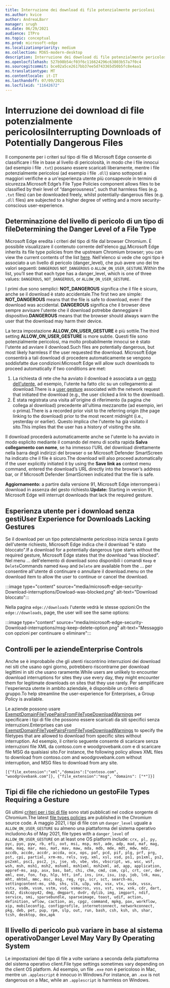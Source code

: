 ```yaml
---
title: Interruzione dei download di file potenzialmente pericolosi
ms.author: kvice
author: AndreaLBarr
manager: srugh
ms.date: 06/29/2021
audience: ITPro
ms.topic: conceptual
ms.prod: microsoft-edge
ms.localizationpriority: medium
ms.collection: M365-modern-desktop
description: Interruzione dei download di file potenzialmente pericolosi
ms.openlocfilehash: 527b98b54cf03f6c116624296c63803b57a7f0c4
ms.sourcegitcommit: bce02a5ce2617bb37ee5d743365d50b5fc8e4aa1
ms.translationtype: MT
ms.contentlocale: it-IT
ms.lasthandoff: 07/09/2021
ms.locfileid: "11642672"
---
```

# <a name="interrupting-downloads-of-potentially-dangerous-files"></a><span data-ttu-id="42b34-103">Interruzione dei download di file potenzialmente pericolosi</span><span class="sxs-lookup"><span data-stu-id="42b34-103">Interrupting Downloads of Potentially Dangerous Files</span></span>

<span data-ttu-id="42b34-104">Il componente per i criteri sul tipo di file di Microsoft Edge consente di classificare i file in base al livello di pericolosità, in modo che i file innocui (ad esempio i file `.txt`) possano essere scaricati liberamente, mentre i file potenzialmente pericolosi (ad esempio i file `.dll`) siano sottoposti a maggiori verifiche e a un'esperienza utente più consapevole in termini di sicurezza.</span><span class="sxs-lookup"><span data-stu-id="42b34-104">Microsoft Edge’s File Type Policies component allows files to be classified by their level of “dangerousness”, such that harmless files (e.g. `.txt` files) can be downloaded freely, whilst potentially-dangerous files (e.g. `.dll` files) are subjected to a higher degree of vetting and a more security-conscious user-experience.</span></span>

## <a name="determining-the-danger-level-of-a-file-type"></a><span data-ttu-id="42b34-105">Determinazione del livello di pericolo di un tipo di file</span><span class="sxs-lookup"><span data-stu-id="42b34-105">Determining the Danger Level of a File Type</span></span>

<span data-ttu-id="42b34-106">Microsoft Edge eredita i criteri del tipo di file dal browser Chromium. È possibile visualizzare il contenuto corrente dell'elenco [qui](https://source.chromium.org/chromium/chromium/src/+/main:components/safe_browsing/core/resources/download_file_types.asciipb).</span><span class="sxs-lookup"><span data-stu-id="42b34-106">Microsoft Edge inherits its file type policies from the upstream Chromium browser; you can view the current contents of the list [here](https://source.chromium.org/chromium/chromium/src/+/main:components/safe_browsing/core/resources/download_file_types.asciipb).</span></span> <span data-ttu-id="42b34-107">Nell'elenco si vede che ogni tipo è associato a un livello di pericolo (danger_level), che può avere uno dei tre valori seguenti: `DANGEROUS` `NOT_DANGEROUS` o `ALLOW_ON_USER_GESTURE`.</span><span class="sxs-lookup"><span data-stu-id="42b34-107">Within the list, you’ll see that each type has a danger_level, which is one of three values: `DANGEROUS`, `NOT_DANGEROUS`, or `ALLOW_ON_USER_GESTURE`.</span></span>

<span data-ttu-id="42b34-108">I primi due sono semplici: **NOT_DANGEROUS** significa che il file è sicuro, anche se il download è stato accidentale.</span><span class="sxs-lookup"><span data-stu-id="42b34-108">The first two are simple: **NOT_DANGEROUS** means that the file is safe to download, even if the download was accidental.</span></span> <span data-ttu-id="42b34-109">**DANGEROUS** significa che il browser deve sempre avvisare l'utente che il download potrebbe danneggiare il dispositivo.</span><span class="sxs-lookup"><span data-stu-id="42b34-109">**DANGEROUS** means that the browser should always warn the user that the download may harm their device.</span></span>

<span data-ttu-id="42b34-110">La terza impostazione **ALLOW_ON_USER_GESTURE** è più sottile.</span><span class="sxs-lookup"><span data-stu-id="42b34-110">The third setting **ALLOW_ON_USER_GESTURE** is more subtle.</span></span> <span data-ttu-id="42b34-111">Questi file sono potenzialmente pericolosi, ma molto probabilmente innocui se è stato l'utente ad avviare il download.</span><span class="sxs-lookup"><span data-stu-id="42b34-111">Such files are potentially dangerous, but most likely harmless if the user requested the download.</span></span> <span data-ttu-id="42b34-112">Microsoft Edge consentirà a tali download di procedere automaticamente se vengono soddisfatte due condizioni:</span><span class="sxs-lookup"><span data-stu-id="42b34-112">Microsoft Edge will allow such downloads to proceed automatically if two conditions are met:</span></span>

1. <span data-ttu-id="42b34-113">La richiesta di rete che ha avviato il download è associata a un [gesto dell'utente](https://textslashplain.com/2020/05/18/browser-basics-user-gestures/), ad esempio, l'utente ha fatto clic su un collegamento al download.</span><span class="sxs-lookup"><span data-stu-id="42b34-113">There is a [user gesture](https://textslashplain.com/2020/05/18/browser-basics-user-gestures/) associated with the network request that initiated the download (e.g., the user clicked a link to the download).</span></span>
2. <span data-ttu-id="42b34-114">È stata registrata una visita all'origine di riferimento (la pagina che collega al download) precedente all'ultima mezzanotte (ad esempio, ieri o prima).</span><span class="sxs-lookup"><span data-stu-id="42b34-114">There is a recorded prior visit to the referring origin (the page linking to the download) prior to the most recent midnight (i.e., yesterday or earlier).</span></span> <span data-ttu-id="42b34-115">Questo implica che l'utente ha già visitato il sito.</span><span class="sxs-lookup"><span data-stu-id="42b34-115">This implies that the user has a history of visiting the site.</span></span>

<span data-ttu-id="42b34-116">Il download procederà automaticamente anche se l'utente lo ha avviato in modo esplicito mediante il comando del menu di scelta rapida **Salva collegamento con nome**, se ha immesso l'URL del download direttamente nella barra degli indirizzi del browser o se Microsoft Defender SmartScreen ha indicato che il file è sicuro.</span><span class="sxs-lookup"><span data-stu-id="42b34-116">The download will also proceed automatically if the user explicitly initiated it by using the **Save link as** context menu command, entered the download’s URL directly into the browser’s address bar, or if Microsoft Defender SmartScreen indicated that the file is safe.</span></span>

<span data-ttu-id="42b34-117">**Aggiornamento:** a partire dalla versione 91, Microsoft Edge interromperà i download in assenza del gesto richiesto.</span><span class="sxs-lookup"><span data-stu-id="42b34-117">**Update:** Starting in version 91, Microsoft Edge will interrupt downloads that lack the required gesture.</span></span>

## <a name="user-experience-for-downloads-lacking-gestures"></a><span data-ttu-id="42b34-118">Esperienza utente per i download senza gesti</span><span class="sxs-lookup"><span data-stu-id="42b34-118">User Experience for Downloads Lacking Gestures</span></span>

<span data-ttu-id="42b34-119">Se il download per un tipo potenzialmente pericoloso inizia senza il gesto dell'utente richiesto, Microsoft Edge indica che il download "è stato bloccato".</span><span class="sxs-lookup"><span data-stu-id="42b34-119">If a download for a potentially dangerous type starts without the required gesture, Microsoft Edge states that the download “was blocked”.</span></span> <span data-ttu-id="42b34-120">Nel menu ... dell'elemento di download sono disponibili i comandi `Keep` e `Delete`</span><span class="sxs-lookup"><span data-stu-id="42b34-120">Commands named `Keep` and `Delete` are available from the …</span></span> <span data-ttu-id="42b34-121">per consentire all'utente di continuare o annullare il download.</span><span class="sxs-lookup"><span data-stu-id="42b34-121">menu on the download item to allow the user to continue or cancel the download.</span></span>

:::image type="content" source="media/microsoft-edge-security-Download-interruptions/Dowload-was-blocked.png" alt-text="Download bloccato":::

<span data-ttu-id="42b34-123">Nella pagina `edge://downloads` l'utente vedrà le stesse opzioni:</span><span class="sxs-lookup"><span data-stu-id="42b34-123">On the `edge://downloads`, page, the user will see the same options:</span></span>

:::image type="content" source="media/microsoft-edge-security-Download-interruptions/msg-keep-delete-option.png" alt-text="Messaggio con opzioni per continuare o eliminare":::

## <a name="enterprise-controls"></a><span data-ttu-id="42b34-125">Controlli per le aziende</span><span class="sxs-lookup"><span data-stu-id="42b34-125">Enterprise Controls</span></span>

<span data-ttu-id="42b34-126">Anche se è improbabile che gli utenti riscontrino interruzioni dei download nei siti che usano ogni giorno, potrebbero riscontrarne per download legittimi in siti che usano raramente.</span><span class="sxs-lookup"><span data-stu-id="42b34-126">While users are unlikely to encounter download interruptions for sites they use every day, they might encounter them for legitimate downloads on sites that they use rarely.</span></span> <span data-ttu-id="42b34-127">Per semplificare l'esperienza utente in ambito aziendale, è disponibile un criterio di gruppo.</span><span class="sxs-lookup"><span data-stu-id="42b34-127">To help streamline the user-experience for Enterprises, a Group Policy is available.</span></span>

<span data-ttu-id="42b34-128">Le aziende possono usare [ExemptDomainFileTypePairsFromFileTypeDownloadWarnings](/deployedge/microsoft-edge-policies#exemptdomainfiletypepairsfromfiletypedownloadwarnings) per specificare i tipi di file che possono essere scaricati da siti specifici senza interruzioni.</span><span class="sxs-lookup"><span data-stu-id="42b34-128">Enterprises can use [ExemptDomainFileTypePairsFromFileTypeDownloadWarnings](/deployedge/microsoft-edge-policies#exemptdomainfiletypepairsfromfiletypedownloadwarnings) to specify the filetypes that are allowed to download from specific sites without interruption.</span></span> <span data-ttu-id="42b34-129">Ad esempio, il criterio seguente consente di scaricare senza interruzioni file XML da contoso.com e woodgrovebank.com e di scaricare file MSG da qualsiasi sito.</span><span class="sxs-lookup"><span data-stu-id="42b34-129">For instance, the following policy allows XML files to download from contoso.com and woodgrovebank.com without interruption, and MSG files to download from any site.</span></span>

`[{"file_extension":"xml","domains":["contoso.com", "woodgrovebank.com"]},
{"file_extension":"msg", "domains": ["*"]}]`

## <a name="file-types-requiring-a-gesture"></a><span data-ttu-id="42b34-130">Tipi di file che richiedono un gesto</span><span class="sxs-lookup"><span data-stu-id="42b34-130">File Types Requiring a Gesture</span></span>

<span data-ttu-id="42b34-131">Gli ultimi [criteri per i tipi di file](https://source.chromium.org/chromium/chromium/src/+/main:components/safe_browsing/core/resources/download_file_types.asciipb) sono stati pubblicati nel codice sorgente di Chromium.</span><span class="sxs-lookup"><span data-stu-id="42b34-131">The latest [file types policies](https://source.chromium.org/chromium/chromium/src/+/main:components/safe_browsing/core/resources/download_file_types.asciipb) are published in the Chromium source code.</span></span> <span data-ttu-id="42b34-132">A maggio 2021, i tipi di file con un `danger_level` uguale a `ALLOW_ON_USER_GESTURE` su almeno una piattaforma del sistema operativo includono:</span><span class="sxs-lookup"><span data-stu-id="42b34-132">As of May 2021, file types with a `danger_level` of `ALLOW_ON_USER_GESTURE` on at least one OS platform include:</span></span>
`crx, pl, py, pyc, pyo, pyw, rb, efi, oxt, msi, msp, mst, ade, adp, mad, maf, mag, mam, maq, mar, mas, mat, mav, maw, mda, mdb, mde, mdt, mdw, mdz, accdb, accde, accdr, accda, ocx, ops, paf, pcd, pif, plg, prf, prg, pst, cpi, partial, xrm-ms, rels, svg, xml, xsl, xsd, ps1, ps1xml, ps2, ps2xml, psc1, psc2, js, jse, vb, vbe, vbs, vbscript, ws, wsc, wsf, wsh, msh, msh1, msh2, mshxml, msh1xml, msh2xml, ad, app, application, appref-ms, asp, asx, bas, bat, chi, chm, cmd, com, cpl, crt, cer, der, eml, exe, fon, fxp, hlp, htt, inf, ins, inx, isu, isp, job, lnk, mau, mht, mhtml, mmc, msc, msg, reg, rgs, scr, sct, search-ms, settingcontent-ms, shb, shs, slk, u3p, vdx, vsx, vtx, vsdx, vssx, vstx, vsdm, vssm, vstm, vsd, vsmacros, vss, vst, vsw, xnk, cdr, dart, dc42, diskcopy42, dmg, dmgpart, dvdr, dylib, img, imgpart, ndif, service, smi, sparsebundle, sparseimage, toast, udif, action, definition, wflow, caction, as, cpgz, command, mpkg, pax, workflow, xip, mobileconfig, configprofile, internetconnect, networkconnect, pkg, deb, pet, pup, rpm, slp, out, run, bash, csh, ksh, sh, shar, tcsh, desktop, dex,apk`

## <a name="danger-level-may-vary-by-operating-system"></a><span data-ttu-id="42b34-133">Il livello di pericolo può variare in base al sistema operativo</span><span class="sxs-lookup"><span data-stu-id="42b34-133">Danger Level May Vary By Operating System</span></span>

<span data-ttu-id="42b34-134">Le impostazioni del tipo di file a volte variano a seconda della piattaforma del sistema operativo client.</span><span class="sxs-lookup"><span data-stu-id="42b34-134">File type settings sometimes vary depending on the client OS platform.</span></span> <span data-ttu-id="42b34-135">Ad esempio, un file `.exe` non è pericoloso in Mac, mentre un `.applescript` è innocuo in Windows.</span><span class="sxs-lookup"><span data-stu-id="42b34-135">For instance, an `.exe` is not dangerous on a Mac, while an `.applescript` is harmless on Windows.</span></span>
